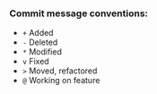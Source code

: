 ### Commit message conventions:
* `+`	Added
* `-`	Deleted
* `*`	Modified
* `v`	Fixed 
* `>`	Moved, refactored
* `@`	Working on feature